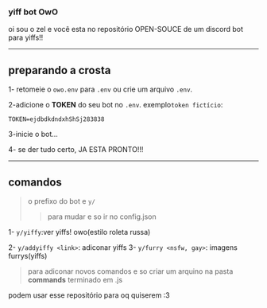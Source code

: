 ### yiff bot OwO


oi sou o zel e você esta no repositório OPEN-SOUCE de um discord
bot para yiffs!!

---

## preparando a crosta

1- retomeie o `owo.env` para `.env` ou crie um arquivo `.env`.

2-adicione o **TOKEN** do seu bot no `.env`.
exemplo`token fictício`:
```
TOKEN=ejdbdkdndxhShSj283838
```

3-inicie o bot...

4- se der tudo certo, JA ESTA PRONTO!!!

---

## comandos

> o prefixo do bot e `y/`
>> para mudar e so ir no config.json


1- `y/yiffy`:ver yiffs! owo(estilo roleta russa)

2- `y/addyiffy <link>`: adiconar yiffs
3- `y/furry <nsfw, gay>`: imagens furrys(yiffs) 

> para adiconar novos comandos e so criar um arquino na pasta **commands** terminado em .js


podem usar esse repositório para oq quiserem :3